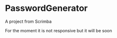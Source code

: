 # PasswordGenerator
A project from Scrimba

For the moment it is not responsive but it will be soon
